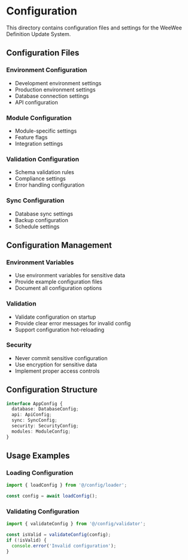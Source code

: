 # Configuration

This directory contains configuration files and settings for the WeeWee Definition Update System.

## Configuration Files

### Environment Configuration
- Development environment settings
- Production environment settings
- Database connection settings
- API configuration

### Module Configuration
- Module-specific settings
- Feature flags
- Integration settings

### Validation Configuration
- Schema validation rules
- Compliance settings
- Error handling configuration

### Sync Configuration
- Database sync settings
- Backup configuration
- Schedule settings

## Configuration Management

### Environment Variables
- Use environment variables for sensitive data
- Provide example configuration files
- Document all configuration options

### Validation
- Validate configuration on startup
- Provide clear error messages for invalid config
- Support configuration hot-reloading

### Security
- Never commit sensitive configuration
- Use encryption for sensitive data
- Implement proper access controls

## Configuration Structure

```typescript
interface AppConfig {
  database: DatabaseConfig;
  api: ApiConfig;
  sync: SyncConfig;
  security: SecurityConfig;
  modules: ModuleConfig;
}
```

## Usage Examples

### Loading Configuration
```typescript
import { loadConfig } from '@/config/loader';

const config = await loadConfig();
```

### Validating Configuration
```typescript
import { validateConfig } from '@/config/validator';

const isValid = validateConfig(config);
if (!isValid) {
  console.error('Invalid configuration');
}
``` 